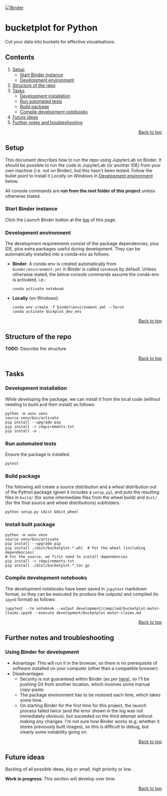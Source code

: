 <a name="top"></a>

<!-- Remember to change this link to ensure it matches the current branch! -->
[![Binder](https://mybinder.org/badge_logo.svg)](https://mybinder.org/v2/gh/A-Breeze/bucketplot/setup?urlpath=lab)

# bucketplot for Python
Cut your data into buckets for effective visualisations.

<!--This table of contents is maintained *manually*-->
## Contents
1. [Setup](#Setup)
    - [Start Binder instance](#Start-Binder-instance)
    - [Development environment](#Development-environment)
1. [Structure of the repo](#Structure-of-the-repo)
1. [Tasks](#Tasks)
    - [Development installation](#Development-installation)
    - [Run automated tests](#Run-automated-tests)
    - [Build package](#Build-package)
    - [Compile development notebooks](#Compile-development-notebooks)
1. [Future ideas](#Future-ideas)
1. [Further notes and troubleshooting](#Further-notes-and-troubleshooting)

<p align="right"><a href="#top">Back to top</a></p>

## Setup
This document describes how to run the repo using JupyterLab on Binder. It *should* be possible to run the code in JupyterLab (or another IDE) from your own machine (i.e. not on Binder), but this hasn't been tested. Follow the bullet point to install it *Locally on Windows* in [Development environment](#Development-environment) below.

All console commands are **run from the root folder of this project** unless otherwise stated.

### Start Binder instance
Click the *Launch Binder* button at the [top](#top) of this page.

### Development environment
The development requirements consist of the package dependencies, plus IDE, plus extra packages useful during development. They can be automatically installed into a conda-env as follows.
- **Binder**: A conda-env is created automatically from `binder/environment.yml` in Binder is called `notebook` by default. Unless otherwise stated, the below console commands assume the conda-env is activated, i.e.:
    ```
    conda activate notebook
    ```
- **Locally** (on Windows):
    ```
    conda env create -f binder\environment.yml --force
    conda activate buckplot_dev_env
    ```

<p align="right"><a href="#top">Back to top</a></p>

## Structure of the repo
**TODO**: Describe the structure

<p align="right"><a href="#top">Back to top</a></p>

## Tasks
### Development installation
While developing the package, we can install it from the local code (without needing to build and then install) as follows:
```
python -m venv venv
source venv/bin/activate
pip install --upgrade pip
pip install -r requirements.txt
pip install -e .
```

### Run automated tests
Ensure the package is installed.
```
pytest
```

### Build package
The following will create a *source* distribution and a *wheel* distribution out of the Python package (given it includes a `setup.py`), and puts the resulting files in `build/` (for some intermediate files from the wheel build) and `dist/` (for the final source and wheel distributions) subfolders.
```
python setup.py sdist bdist_wheel
```

### Install built package
```
python -m venv venv
source venv/bin/activate
pip install --upgrade pip
pip install ./dist/bucketplot-*.whl  # For the wheel (including dependencies)
# For the source, we first need to install dependencies
pip install -r requirements.txt
pip install ./dist/bucketplot-*.tar.gz
```

### Compile development notebooks
The development notebooks have been saved in `jupytext` markdown format, so they can be executed (to produce the outputs) and compiled (to `ipynb` format) as follows:
```
jupytext --to notebook --output development/compiled/bucketplot-motor-claims.ipynb --execute development/bucketplot-motor-claims.md
```

<p align="right"><a href="#top">Back to top</a></p>

## Further notes and troubleshooting
### Using Binder for development
- Advantage: This will run it in the browser, so there is no prerequisite of software installed on your computer (other than a compatible browser). 
- Disadvantages:
    - Security is *not* guaranteed within Binder (as per [here](https://mybinder.readthedocs.io/en/latest/faq.html#can-i-push-data-from-my-binder-session-back-to-my-repository)), so I'll be pushing Git from another location, which involves some manual copy-paste.
    - The package environment has to be restored each time, which takes some time.
    - On starting Binder for the first time for this project, the launch process failed *twice* (and the error shown in the log was not immediately obvious), but suceeded on the third attempt without making any changes. I'm not sure how Binder works (e.g. whether it stores previously built images), so this is difficult to debug, but clearly some instability going on.

<p align="right"><a href="#top">Back to top</a></p>

## Future ideas
Backlog of all possible ideas, big or small, high priority or low.

**Work in progress**: This section will develop over time.

<p align="right"><a href="#top">Back to top</a></p>
